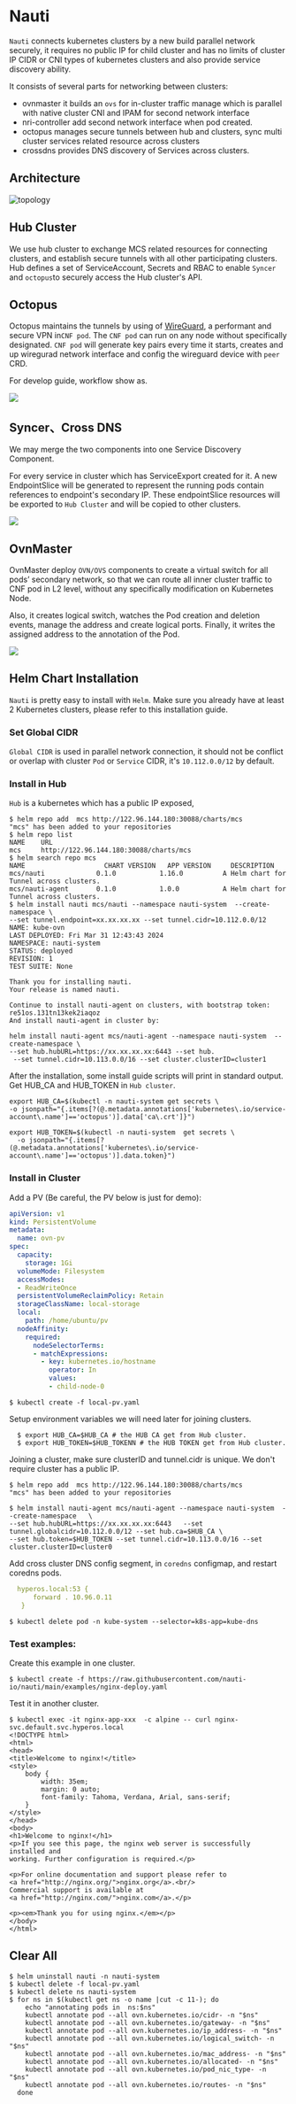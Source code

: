 # Nauti

`Nauti` connects kubernetes clusters by a new build parallel network securely, it requires no public IP for 
child cluster and has no limits of cluster IP CIDR or CNI types of kubernetes clusters and also
provide service discovery ability.

It consists of several parts for networking between clusters:

- ovnmaster it builds an `ovs` for in-cluster traffic manage which is parallel with native cluster CNI and IPAM 
  for second network interface
- nri-controller add second network interface when pod created.
- octopus manages secure tunnels between hub and clusters, sync multi cluster services related resource across clusters
- crossdns provides DNS discovery of Services across clusters.

## Architecture

![](doc/pic/arch.png "topology")

## Hub Cluster

We use hub cluster to exchange MCS related resources for connecting clusters, and establish secure tunnels with
all other participating clusters. Hub defines a set of ServiceAccount, Secrets and RBAC to enable `Syncer` and
`octopus`to securely access the Hub cluster's API.

## Octopus

Octopus maintains the tunnels by using of [WireGuard](https://www.wireguard.com/), a performant and secure VPN
in`CNF pod`. The `CNF pod` can run on any node without specifically designated. `CNF pod` will generate key pairs 
every time it starts, creates and up wiregurad network interface and config the wireguard device with `peer` CRD.


For develop guide, workflow show as.

![](doc/pic/tunnel.png)

## Syncer、Cross DNS

We may merge the two components into one Service Discovery Component.

For every service in cluster which has ServiceExport created for it. A new EndpointSlice will be generated to represent
the running pods contain references to endpoint's secondary IP. These endpointSlice resources will be exported to
`Hub Cluster` and will be copied to other clusters.

![](doc/pic/servicediscovery.png)

## OvnMaster

OvnMaster deploy `OVN/OVS` components to create a virtual switch for all pods’ secondary network, so that we can route
all inner cluster traffic to CNF pod in L2 level, without any specifically modification on Kubernetes Node.

Also, it creates logical switch, watches the Pod creation and deletion events, manage the address and create
logical ports. Finally, it writes the assigned address to the annotation of the Pod.

![](doc/pic/ovnmaster.png)


## Helm Chart Installation

`Nauti` is pretty easy to install with `Helm`. Make sure you already have at least 2 Kubernetes clusters, 
please refer to this installation guide.

### Set Global CIDR
`Global CIDR` is used in parallel network connection, it should not be conflict or overlap with cluster `Pod`
or `Service` CIDR, it's `10.112.0.0/12` by default.

### Install in Hub
`Hub` is a kubernetes which has a public IP exposed,
  ```shell
  $ helm repo add  mcs http://122.96.144.180:30088/charts/mcs
  "mcs" has been added to your repositories
  $ helm repo list
  NAME    URL
  mcs     http://122.96.144.180:30088/charts/mcs
  $ helm search repo mcs
  NAME                    CHART VERSION   APP VERSION     DESCRIPTION
  mcs/nauti             0.1.0           1.16.0          A Helm chart for Tunnel across clusters.
  mcs/nauti-agent       0.1.0           1.0.0           A Helm chart for Tunnel across clusters.
  $ helm install nauti mcs/nauti --namespace nauti-system  --create-namespace \
  --set tunnel.endpoint=xx.xx.xx.xx --set tunnel.cidr=10.112.0.0/12
  NAME: kube-ovn
  LAST DEPLOYED: Fri Mar 31 12:43:43 2024
  NAMESPACE: nauti-system
  STATUS: deployed
  REVISION: 1
  TEST SUITE: None
  
  Thank you for installing nauti.
  Your release is named nauti.

  Continue to install nauti-agent on clusters, with bootstrap token: re51os.131tn13kek2iaqoz
  And install nauti-agent in cluster by:
  
  helm install nauti-agent mcs/nauti-agent --namespace nauti-system  --create-namespace \
  --set hub.hubURL=https://xx.xx.xx.xx:6443 --set hub.
   --set tunnel.cidr=10.113.0.0/16 --set cluster.clusterID=cluster1
  ```
  After the installation, some install guide scripts will print in standard output. Get HUB_CA and HUB_TOKEN in
  `Hub cluster`.
  ```shell
  export HUB_CA=$(kubectl -n nauti-system get secrets \
  -o jsonpath="{.items[?(@.metadata.annotations['kubernetes\.io/service-account\.name']=='octopus')].data['ca\.crt']}")

  export HUB_TOKEN=$(kubectl -n nauti-system  get secrets \
    -o jsonpath="{.items[?(@.metadata.annotations['kubernetes\.io/service-account\.name']=='octopus')].data.token}")
  ```


### Install in Cluster
  Add a PV (Be careful, the PV below is just for demo):
  ```yaml
  apiVersion: v1
  kind: PersistentVolume
  metadata:
    name: ovn-pv
  spec:
    capacity:
      storage: 1Gi
    volumeMode: Filesystem
    accessModes:
    - ReadWriteOnce
    persistentVolumeReclaimPolicy: Retain
    storageClassName: local-storage
    local:
      path: /home/ubuntu/pv
    nodeAffinity:
      required:
        nodeSelectorTerms:
        - matchExpressions:
          - key: kubernetes.io/hostname
            operator: In
            values:
            - child-node-0
  ```
  ``` shell
  $ kubectl create -f local-pv.yaml
  ```
  Setup environment variables we will need later for joining clusters.
  ```shell
    $ export HUB_CA=$HUB_CA # the HUB CA get from Hub cluster.
    $ export HUB_TOKEN=$HUB_TOKENN # the HUB TOKEN get from Hub cluster.
  ```

  Joining a cluster, make sure clusterID and tunnel.cidr is unique. We don't require cluster has a public IP.
  ```shell
  $ helm repo add  mcs http://122.96.144.180:30088/charts/mcs
  "mcs" has been added to your repositories
  
  $ helm install nauti-agent mcs/nauti-agent --namespace nauti-system  --create-namespace   \
  --set hub.hubURL=https://xx.xx.xx.xx:6443   --set tunnel.globalcidr=10.112.0.0/12 --set hub.ca=$HUB_CA \
  --set hub.token=$HUB_TOKEN --set tunnel.cidr=10.113.0.0/16 --set cluster.clusterID=cluster0
  ```
  Add cross cluster DNS config segment, in `coredns` configmap, and restart coredns pods.
  ```yaml
    hyperos.local:53 {
        forward . 10.96.0.11
     }
  ```
  ```shell
  $ kubectl delete pod -n kube-system --selector=k8s-app=kube-dns
  ```
  
### Test examples:
  Create this example in one cluster.
  ```shell
  $ kubectl create -f https://raw.githubusercontent.com/nauti-io/nauti/main/examples/nginx-deploy.yaml
  ```
  Test it in another cluster.
  ```shell
  $ kubectl exec -it nginx-app-xxx  -c alpine -- curl nginx-svc.default.svc.hyperos.local
  <!DOCTYPE html>
  <html>
  <head>
  <title>Welcome to nginx!</title>
  <style>
      body {
          width: 35em;
          margin: 0 auto;
          font-family: Tahoma, Verdana, Arial, sans-serif;
      }
  </style>
  </head>
  <body>
  <h1>Welcome to nginx!</h1>
  <p>If you see this page, the nginx web server is successfully installed and
  working. Further configuration is required.</p>
  
  <p>For online documentation and support please refer to
  <a href="http://nginx.org/">nginx.org</a>.<br/>
  Commercial support is available at
  <a href="http://nginx.com/">nginx.com</a>.</p>
  
  <p><em>Thank you for using nginx.</em></p>
  </body>
  </html>
  ```
## Clear All
  ```shell
  $ helm uninstall nauti -n nauti-system
  $ kubectl delete -f local-pv.yaml
  $ kubectl delete ns nauti-system
  $ for ns in $(kubectl get ns -o name |cut -c 11-); do
      echo "annotating pods in  ns:$ns"
      kubectl annotate pod --all ovn.kubernetes.io/cidr- -n "$ns"
      kubectl annotate pod --all ovn.kubernetes.io/gateway- -n "$ns"
      kubectl annotate pod --all ovn.kubernetes.io/ip_address- -n "$ns"
      kubectl annotate pod --all ovn.kubernetes.io/logical_switch- -n "$ns"
      kubectl annotate pod --all ovn.kubernetes.io/mac_address- -n "$ns"
      kubectl annotate pod --all ovn.kubernetes.io/allocated- -n "$ns"
      kubectl annotate pod --all ovn.kubernetes.io/pod_nic_type- -n "$ns"
      kubectl annotate pod --all ovn.kubernetes.io/routes- -n "$ns"
    done
  ```

